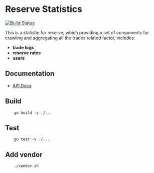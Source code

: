 # Reserve Statistics 

[![Build Status](https://travis-ci.com/KyberNetwork/reserve-stats.svg?branch=develop)](https://travis-ci.com/KyberNetwork/reserve-stats)

This is a statistic for reserve, which providing a set of components for crawling and aggregating all the trades related factor, includes:

- **trade logs**
- **reserve rates**
- **users**

## Documentation

- [API Docs](https://dev-stats-docs.knstats.com/#introduction)

## Build

```shell
    go build -v ./...
```

## Test

```shell
    go test -v ./...
```

## Add vendor

```shell
    ./vendor.sh
```
